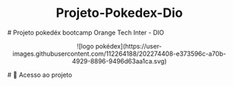 <h1 align="center"> Projeto-Pokedex-Dio </h1>
 # Projeto pokedéx bootcamp Orange Tech Inter - DIO 
 
 <p align="center">
![logo pokédex](https://user-images.githubusercontent.com/112264188/202274408-e373596c-a70b-4929-8896-9496d63aa1ca.svg)
 </p>
 # 📁 Acesso ao projeto
